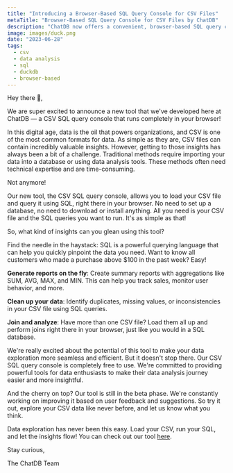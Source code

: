 ```yaml
---
title: "Introducing a Browser-Based SQL Query Console for CSV Files"
metaTitle: "Browser-Based SQL Query Console for CSV Files by ChatDB"
description: "ChatDB now offers a convenient, browser-based SQL query console for your CSV files. Upload your CSV, run your SQL query, and discover insights in no time."
image: images/duck.png
date: "2023-06-28"
tags:
  - csv
  - data analysis
  - sql
  - duckdb
  - browser-based
---
```


Hey there 👋,

We are super excited to announce a new tool that we've developed here at ChatDB — a CSV SQL query console that runs completely in your browser!

In this digital age, data is the oil that powers organizations, and CSV is one of the most common formats for data. As simple as they are, CSV files can contain incredibly valuable insights. However, getting to those insights has always been a bit of a challenge. Traditional methods require importing your data into a database or using data analysis tools. These methods often need technical expertise and are time-consuming.

Not anymore!

Our new tool, the CSV SQL query console, allows you to load your CSV file and query it using SQL, right there in your browser. No need to set up a database, no need to download or install anything. All you need is your CSV file and the SQL queries you want to run. It's as simple as that!

So, what kind of insights can you glean using this tool?

Find the needle in the haystack: SQL is a powerful querying language that can help you quickly pinpoint the data you need. Want to know all customers who made a purchase above $100 in the past week? Easy!

**Generate reports on the fly**: Create summary reports with aggregations like SUM, AVG, MAX, and MIN. This can help you track sales, monitor user behavior, and more.

**Clean up your data**: Identify duplicates, missing values, or inconsistencies in your CSV file using SQL queries.

**Join and analyze**: Have more than one CSV file? Load them all up and perform joins right there in your browser, just like you would in a SQL database.

We're really excited about the potential of this tool to make your data exploration more seamless and efficient. But it doesn't stop there. Our CSV SQL query console is completely free to use. We're committed to providing powerful tools for data enthusiasts to make their data analysis journey easier and more insightful.

And the cherry on top? Our tool is still in the beta phase. We're constantly working on improving it based on user feedback and suggestions. So try it out, explore your CSV data like never before, and let us know what you think.

Data exploration has never been this easy. Load your CSV, run your SQL, and let the insights flow! You can check out our tool [here](/tools/query-csv-with-sql).

Stay curious,

The ChatDB Team
